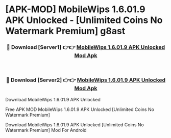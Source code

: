 # [APK-MOD] MobileWips 1.6.01.9 APK Unlocked - [Unlimited Coins No Watermark Premium] g8ast



<div align="center">
<h3>🔴 Download [Server1] 👉👉 <a href="https://momento.my/?title=MobileWips_1.6.01.9_APK_Unlocked">MobileWips 1.6.01.9 APK Unlocked Mod Apk</a></h3><br>

<h3>🔴 Download [Server2] 👉👉 <a href="https://momento.my/?title=MobileWips_1.6.01.9_APK_Unlocked">MobileWips 1.6.01.9 APK Unlocked Mod Apk</a></h3>
</div>



Download MobileWips 1.6.01.9 APK Unlocked 

Free APK MOD MobileWips 1.6.01.9 APK Unlocked [Unlimited Coins No Watermark Premium]

Download MobileWips 1.6.01.9 APK Unlocked [Unlimited Coins No Watermark Premium] Mod For Android
